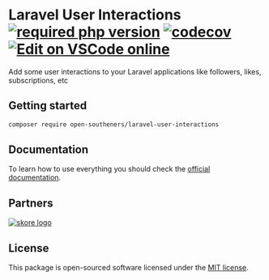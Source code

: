# Laravel User Interactions [![required php version](https://img.shields.io/packagist/php-v/open-southeners/laravel-user-interactions)](https://www.php.net/supported-versions.php) [![codecov](https://codecov.io/gh/open-southeners/laravel-user-interactions/branch/main/graph/badge.svg?token=POy5rFOo7V)](https://codecov.io/gh/open-southeners/laravel-user-interactions) [![Edit on VSCode online](https://img.shields.io/badge/vscode-edit%20online-blue?logo=visualstudiocode)](https://vscode.dev/github/open-southeners/laravel-user-interactions)

Add some user interactions to your Laravel applications like followers, likes, subscriptions, etc

## Getting started

```bash
composer require open-southeners/laravel-user-interactions
```

## Documentation

To learn how to use everything you should check the [official documentation](https://docs.opensoutheners.com/laravel-user-interactions).

## Partners

[![skore logo](https://github.com/open-southeners/partners/raw/main/logos/skore_logo.png)](https://getskore.com)

## License

This package is open-sourced software licensed under the [MIT license](https://opensource.org/licenses/MIT).
